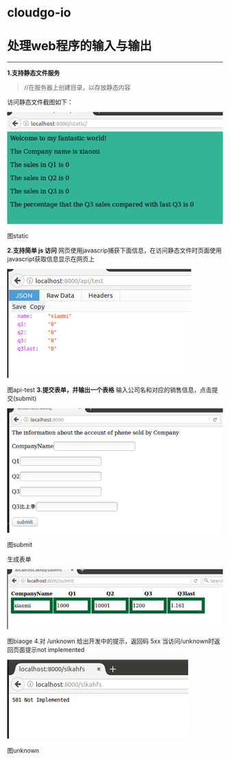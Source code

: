 
# cloudgo-io

# 处理web程序的输入与输出
------
**1.支持静态文件服务**
> //在服务器上创建目录，以存放静态内容

访问静态文件截图如下：

![image](https://github.com/YlingMA/cloudgo-io/raw/master/image/static.png)

图static

**2.支持简单 js 访问**
网页使用javascrip捕获下面信息，在访问静态文件时页面使用javascript获取信息显示在网页上

![image](https://github.com/YlingMA/cloudgo-io/raw/master/image/api-test.png)

图api-test
**3.提交表单，并输出一个表格**
输入公司名和对应的销售信息，点击提交(submit)

![image](https://github.com/YlingMA/cloudgo-io/raw/master/image/submit.png)

图submit

生成表单

![image](https://github.com/YlingMA/cloudgo-io/raw/master/image/biaoge.png)

图biaoge
4.对 /unknown 给出开发中的提示，返回码 5xx
当访问/unknown时返回页面提示not implemented

![image](https://github.com/YlingMA/cloudgo-io/raw/master/image/unknown.png)

图unknown
